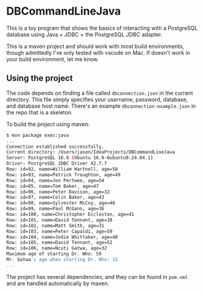 # DBCommandLineJava

This is a toy program that shows the basics of interacting with a PostgreSQL database
using Java + JDBC + the PostgreSQL JDBC adapter.

This is a maven project and should work with most build environments, though admittedly
I've only tested with vscode on Mac. If doesn't work in your build environment, let me
know.

## Using the project

The code depends on finding a file called `dbconnection.json` in the current
directory. This file simply specifies your username, password, database, and
database host name. There's an example `dbconnection-example.json` in the
repo that is a skeleton.

To build the project using maven:

```sh
$ mvn package exec:java
...
Connection established successfully.
Current directory: /Users/jason/IdeaProjects/DBCommandLineJava
Server: PostgreSQL 16.9 (Ubuntu 16.9-0ubuntu0.24.04.1)
Driver: PostgreSQL JDBC Driver 42.7.7
Row: id=92, name=William Hartnell, age=58
Row: id=93, name=Patrick Troughton, age=49
Row: id=94, name=Jon Pertwee, age=54
Row: id=95, name=Tom Baker, age=47
Row: id=96, name=Peter Davison, age=32
Row: id=97, name=Colin Baker, age=43
Row: id=98, name=Sylvester McCoy, age=46
Row: id=99, name=Paul McGann, age=36
Row: id=100, name=Christopher Eccleston, age=41
Row: id=101, name=David Tennant, age=38
Row: id=102, name=Matt Smith, age=31
Row: id=103, name=Peter Capaldi, age=59
Row: id=104, name=Jodie Whittaker, age=40
Row: id=105, name=David Tennant, age=52
Row: id=106, name=Ncuti Gatwa, age=32
Maximum age of starting Dr. Who: 59
Mr. Gatwa's age when starting Dr. Who: 32
...
```

The project has several dependencies, and they can be found in `pom.xml` and are
handled automatically by maven.